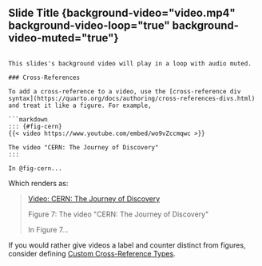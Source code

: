 ## Slide Title {background-video="video.mp4" background-video-loop="true" background-video-muted="true"}
```

This slides's background video will play in a loop with audio muted.

### Cross-References

To add a cross-reference to a video, use the [cross-reference div syntax](https://quarto.org/docs/authoring/cross-references-divs.html) and treat it like a figure. For example,

```markdown
::: {#fig-cern}
{{< video https://www.youtube.com/embed/wo9vZccmqwc >}}

The video "CERN: The Journey of Discovery"
:::

In @fig-cern...
```

Which renders as:

> [Video: CERN: The Journey of Discovery](https://www.youtube.com/embed/wo9vZccmqwc)
>
> Figure 7: The video "CERN: The Journey of Discovery"
>
> In Figure 7...

If you would rather give videos a label and counter distinct from figures, consider defining [Custom Cross-Reference Types](https://quarto.org/docs/authoring/cross-references-custom.html).

